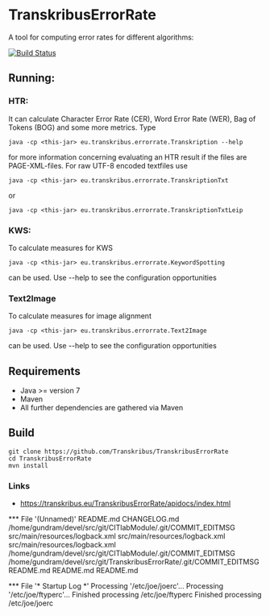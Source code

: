 # TranskribusErrorRate
A tool for computing error rates for different algorithms:

[![Build Status](http://dbis-halvar.uibk.ac.at/jenkins/buildStatus/icon?job=TranskribusErrorRate)](http://dbis-halvar.uibk.ac.at/jenkins/job/TranskribusErrorRate)

## Running:

### HTR:
It can calculate Character Error Rate (CER), Word Error Rate (WER),
Bag of Tokens (BOG)
and some more metrics. Type
```
java -cp <this-jar> eu.transkribus.errorrate.Transkription --help
```
for more information concerning evaluating an HTR result if the files are
PAGE-XML-files. For raw UTF-8 encoded textfiles use
```
java -cp <this-jar> eu.transkribus.errorrate.TranskriptionTxt
```
or
```
java -cp <this-jar> eu.transkribus.errorrate.TranskriptionTxtLeip
```

### KWS:

To calculate measures for KWS
```
java -cp <this-jar> eu.transkribus.errorrate.KeywordSpotting
```
can be used. Use --help to see the configuration opportunities

### Text2Image

To calculate measures for image alignment
```
java -cp <this-jar> eu.transkribus.errorrate.Text2Image
```
can be used. Use --help to see the configuration opportunities


## Requirements
- Java >= version 7
- Maven
- All further dependencies are gathered via Maven

## Build
```
git clone https://github.com/Transkribus/TranskribusErrorRate
cd TranskribusErrorRate
mvn install
```

### Links
- https://transkribus.eu/TranskribusErrorRate/apidocs/index.html

*** File '(Unnamed)'
README.md
CHANGELOG.md
/home/gundram/devel/src/git/CITlabModule/.git/COMMIT_EDITMSG
src/main/resources/logback.xml
src/main/resources/logback.xml
src/main/resources/logback.xml
/home/gundram/devel/src/git/CITlabModule/.git/COMMIT_EDITMSG
/home/gundram/devel/src/git/TranskribusErrorRate/.git/COMMIT_EDITMSG
README.md
README.md
README.md

*** File '* Startup Log *'
Processing '/etc/joe/joerc'...
Processing '/etc/joe/ftyperc'...
Finished processing /etc/joe/ftyperc
Finished processing /etc/joe/joerc
